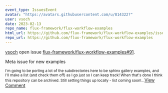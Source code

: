 ```yaml
---
event_type: IssuesEvent
avatar: "https://avatars.githubusercontent.com/u/814322?"
user: vsoch
date: 2023-02-13
repo_name: flux-framework/flux-workflow-examples
html_url: https://github.com/flux-framework/flux-workflow-examples/issues/91
repo_url: https://github.com/flux-framework/flux-workflow-examples
---
```


<a href='https://github.com/vsoch' target='_blank'>vsoch</a> open issue <a href='https://github.com/flux-framework/flux-workflow-examples/issues/91' target='_blank'>flux-framework/flux-workflow-examples#91</a>.

<p>Meta issue for new examples</p><small>I'm going to be porting a lot of the subdirectories here to be sphinx gallery examples, and I'll make a list (and check them off) as I go just so I can keep track! When that's done I think this repository can be archived. Still setting things up locally - list coming soon!...</small><a href='https://github.com/flux-framework/flux-workflow-examples/issues/91' target='_blank'>View Comment</a>